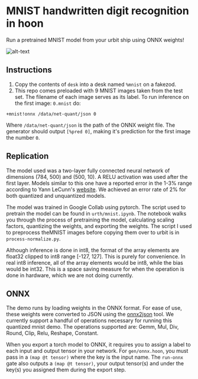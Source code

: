 # MNIST handwritten digit recognition in hoon

Run a pretrained MNIST model from your urbit ship using ONNX weights!

![alt-text](https://github.com/zorp-corp/mnist-hoon/blob/master/pred.jpeg)

## Instructions
1. Copy the contents of `desk` into a desk named `%mnist` on a fakezod.
2. This repo comes preloaded with 9 MNIST images taken from the test set. The filename of each image serves as its label. 
To run inference on the first image: `0.mnist` do:

```hoon
+mnist!onnx /data/net-quant/json 0
```

Where `/data/net-quant/json` is the path of the ONNX weight file. The generator should output `[%pred 0]`, making it's prediction for the first image the number `0`.

## Replication
The model used was a two-layer fully connected neural network of dimensions (784, 500) and (500, 10). A RELU activation 
was used after the first layer.  Models similar to this one have a reported error in the 1-3% range according to Yann LeCunn's
[website](https://web.archive.org/web/20230201163719/https://yann.lecun.com/exdb/mnist/). We achieved an error rate of 2% for
both quantized and unquantized models.

The model was trained in Google Collab using pytorch. The script used to pretrain the model can be found in `urth/mnist.ipynb`. The notebook walks you through the process of pretraining the model, calculating scaling factors, quantizing the weights, and exporting the weights. The script I used to preprocess theMNIST images before copying them over to urbit is in `process-normalize.py`.

Although inference is done in int8, the format of the array elements are float32 clipped to int8 range [-127, 127]. This is purely 
for convenience. In real int8 inference, all of the array elements would be int8, while the bias would be int32. This 
is a space saving measure for when the operation is done in hardware, which we are not doing currently.

##  ONNX
The demo runs by loading weights in the ONNX format. For ease of use, these weights were converted to JSON using the [onnx2json](https://github.com/PINTO0309/onnx2json) tool. We currently support a handful of operations necessary for running this quantized mnist demo. The operations supported are: Gemm, Mul, Div, Round, Clip, Relu, Reshape, Constant.

When you export a torch model to ONNX, it requires you to assign a label to each input and output tensor in your network. For `gen/onnx.hoon`, you must pass in a `(map @t tensor)` where the key is the input name. The `run-onnx` gate also outputs a `(map @t tensor)`, your output tensor(s) and under the key(s) you assigned them during the export step.
